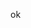 ok

<!---
sanket-buyhatke/sanket-buyhatke is a ✨ special ✨ repository because its `README.md` (this file) appears on your GitHub profile.
You can click the Preview link to take a look at your changes.
--->
